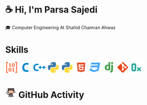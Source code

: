 <h1>☕ Hi, I'm Parsa Sajedi </h1>
<p>🎓 Computer Engineering At Shahid Chamran Ahwaz</p>

<h1>Skills</></h1>

<img src="https://github.com/PKief/vscode-material-icon-theme/blob/main/icons/assembly.svg" title="Assembly" alt="Assembly" width="40" height="40"/>
<img src="https://github.com/PKief/vscode-material-icon-theme/blob/main/icons/c.svg" title="C" alt="C" width="40" height="40"/> 
<img src="https://github.com/PKief/vscode-material-icon-theme/blob/main/icons/cpp.svg" title="C++" alt="C++" width="40" height="40"/>  
<img src="https://github.com/PKief/vscode-material-icon-theme/blob/main/icons/python.svg" title="Python" alt="Python" width="40" height="40"/> 
<img src="https://github.com/PKief/vscode-material-icon-theme/blob/main/icons/python.svg" title="Python" alt="Python" width="40" height="40"/>  
<img src="https://github.com/PKief/vscode-material-icon-theme/blob/main/icons/html.svg" title="HTML" alt="HTML" width="40" height="40"/>  
<img src="https://github.com/PKief/vscode-material-icon-theme/blob/main/icons/css.svg" title="CSS" alt="CSS" width="40" height="40"/> 
<img src="https://github.com/PKief/vscode-material-icon-theme/blob/main/icons/django.svg" title="Django" alt="Django" width="40" height="40"/> 
<img src="https://github.com/PKief/vscode-material-icon-theme/blob/main/icons/git.svg" title="Git" alt="Git" width="40" height="40"/> 
<img src="https://github.com/PKief/vscode-material-icon-theme/blob/main/icons/hex.svg" title="Hex" alt="Hex" width="40" height="40"/> 

<h1> <img src="assets/gif/GitHub-logo.gif" width="35px"> GitHub Activity</h1>
